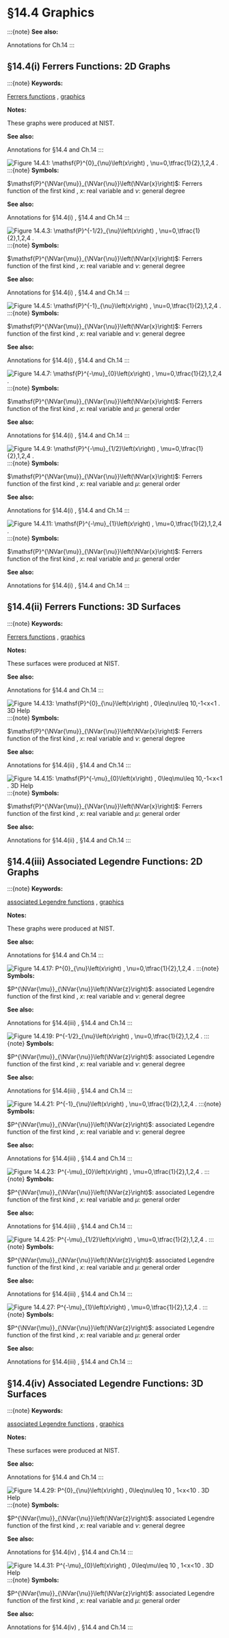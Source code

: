 # §14.4 Graphics

:::{note}
**See also:**

Annotations for Ch.14
:::


## §14.4(i) Ferrers Functions: 2D Graphs

:::{note}
**Keywords:**

[Ferrers functions](http://dlmf.nist.gov/search/search?q=Ferrers%20functions) , [graphics](http://dlmf.nist.gov/search/search?q=graphics)

**Notes:**

These graphs were produced at NIST.

**See also:**

Annotations for §14.4 and Ch.14
:::

<a id="i.fig1"></a>

![Figure 14.4.1: $\mathsf{P}^{0}_{\nu}\left(x\right)$ , $\nu=0,\tfrac{1}{2},1,2,4$ .](../html/14/4/F1.png)
:::{note}
**Symbols:**

$\mathsf{P}^{\NVar{\mu}}_{\NVar{\nu}}\left(\NVar{x}\right)$: Ferrers function of the first kind , $x$: real variable and $\nu$: general degree

**See also:**

Annotations for §14.4(i) , §14.4 and Ch.14
:::

<a id="i.fig2"></a>

![Figure 14.4.3: $\mathsf{P}^{-1/2}_{\nu}\left(x\right)$ , $\nu=0,\tfrac{1}{2},1,2,4$ .](../html/14/4/F3.png)
:::{note}
**Symbols:**

$\mathsf{P}^{\NVar{\mu}}_{\NVar{\nu}}\left(\NVar{x}\right)$: Ferrers function of the first kind , $x$: real variable and $\nu$: general degree

**See also:**

Annotations for §14.4(i) , §14.4 and Ch.14
:::

<a id="i.fig3"></a>

![Figure 14.4.5: $\mathsf{P}^{-1}_{\nu}\left(x\right)$ , $\nu=0,\tfrac{1}{2},1,2,4$ .](../html/14/4/F5.png)
:::{note}
**Symbols:**

$\mathsf{P}^{\NVar{\mu}}_{\NVar{\nu}}\left(\NVar{x}\right)$: Ferrers function of the first kind , $x$: real variable and $\nu$: general degree

**See also:**

Annotations for §14.4(i) , §14.4 and Ch.14
:::

<a id="i.fig4"></a>

![Figure 14.4.7: $\mathsf{P}^{-\mu}_{0}\left(x\right)$ , $\mu=0,\tfrac{1}{2},1,2,4$ .](../html/14/4/F7.png)
:::{note}
**Symbols:**

$\mathsf{P}^{\NVar{\mu}}_{\NVar{\nu}}\left(\NVar{x}\right)$: Ferrers function of the first kind , $x$: real variable and $\mu$: general order

**See also:**

Annotations for §14.4(i) , §14.4 and Ch.14
:::

<a id="i.fig5"></a>

![Figure 14.4.9: $\mathsf{P}^{-\mu}_{1/2}\left(x\right)$ , $\mu=0,\tfrac{1}{2},1,2,4$ .](../html/14/4/F9.png)
:::{note}
**Symbols:**

$\mathsf{P}^{\NVar{\mu}}_{\NVar{\nu}}\left(\NVar{x}\right)$: Ferrers function of the first kind , $x$: real variable and $\mu$: general order

**See also:**

Annotations for §14.4(i) , §14.4 and Ch.14
:::

<a id="i.fig6"></a>

![Figure 14.4.11: $\mathsf{P}^{-\mu}_{1}\left(x\right)$ , $\mu=0,\tfrac{1}{2},1,2,4$ .](../html/14/4/F11.png)
:::{note}
**Symbols:**

$\mathsf{P}^{\NVar{\mu}}_{\NVar{\nu}}\left(\NVar{x}\right)$: Ferrers function of the first kind , $x$: real variable and $\mu$: general order

**See also:**

Annotations for §14.4(i) , §14.4 and Ch.14
:::


## §14.4(ii) Ferrers Functions: 3D Surfaces

:::{note}
**Keywords:**

[Ferrers functions](http://dlmf.nist.gov/search/search?q=Ferrers%20functions) , [graphics](http://dlmf.nist.gov/search/search?q=graphics)

**Notes:**

These surfaces were produced at NIST.

**See also:**

Annotations for §14.4 and Ch.14
:::

<a id="ii.fig1"></a>

![Figure 14.4.13: $\mathsf{P}^{0}_{\nu}\left(x\right)$ , $0\leq\nu\leq 10,-1<x<1$ . 3D Help](../html/14/4/F13.png)
:::{note}
**Symbols:**

$\mathsf{P}^{\NVar{\mu}}_{\NVar{\nu}}\left(\NVar{x}\right)$: Ferrers function of the first kind , $x$: real variable and $\nu$: general degree

**See also:**

Annotations for §14.4(ii) , §14.4 and Ch.14
:::

<a id="ii.fig2"></a>

![Figure 14.4.15: $\mathsf{P}^{-\mu}_{0}\left(x\right)$ , $0\leq\mu\leq 10,-1<x<1$ . 3D Help](../html/14/4/F15.png)
:::{note}
**Symbols:**

$\mathsf{P}^{\NVar{\mu}}_{\NVar{\nu}}\left(\NVar{x}\right)$: Ferrers function of the first kind , $x$: real variable and $\mu$: general order

**See also:**

Annotations for §14.4(ii) , §14.4 and Ch.14
:::


## §14.4(iii) Associated Legendre Functions: 2D Graphs

:::{note}
**Keywords:**

[associated Legendre functions](http://dlmf.nist.gov/search/search?q=associated%20Legendre%20functions) , [graphics](http://dlmf.nist.gov/search/search?q=graphics)

**Notes:**

These graphs were produced at NIST.

**See also:**

Annotations for §14.4 and Ch.14
:::

<a id="iii.fig1"></a>

![Figure 14.4.17: $P^{0}_{\nu}\left(x\right)$ , $\nu=0,\tfrac{1}{2},1,2,4$ .](../html/14/4/F17.png)
:::{note}
**Symbols:**

$P^{\NVar{\mu}}_{\NVar{\nu}}\left(\NVar{z}\right)$: associated Legendre function of the first kind , $x$: real variable and $\nu$: general degree

**See also:**

Annotations for §14.4(iii) , §14.4 and Ch.14
:::

<a id="iii.fig2"></a>

![Figure 14.4.19: $P^{-1/2}_{\nu}\left(x\right)$ , $\nu=0,\tfrac{1}{2},1,2,4$ .](../html/14/4/F19.png)
:::{note}
**Symbols:**

$P^{\NVar{\mu}}_{\NVar{\nu}}\left(\NVar{z}\right)$: associated Legendre function of the first kind , $x$: real variable and $\nu$: general degree

**See also:**

Annotations for §14.4(iii) , §14.4 and Ch.14
:::

<a id="iii.fig3"></a>

![Figure 14.4.21: $P^{-1}_{\nu}\left(x\right)$ , $\nu=0,\tfrac{1}{2},1,2,4$ .](../html/14/4/F21.png)
:::{note}
**Symbols:**

$P^{\NVar{\mu}}_{\NVar{\nu}}\left(\NVar{z}\right)$: associated Legendre function of the first kind , $x$: real variable and $\nu$: general degree

**See also:**

Annotations for §14.4(iii) , §14.4 and Ch.14
:::

<a id="iii.fig4"></a>

![Figure 14.4.23: $P^{-\mu}_{0}\left(x\right)$ , $\mu=0,\tfrac{1}{2},1,2,4$ .](../html/14/4/F23.png)
:::{note}
**Symbols:**

$P^{\NVar{\mu}}_{\NVar{\nu}}\left(\NVar{z}\right)$: associated Legendre function of the first kind , $x$: real variable and $\mu$: general order

**See also:**

Annotations for §14.4(iii) , §14.4 and Ch.14
:::

<a id="iii.fig5"></a>

![Figure 14.4.25: $P^{-\mu}_{1/2}\left(x\right)$ , $\mu=0,\tfrac{1}{2},1,2,4$ .](../html/14/4/F25.png)
:::{note}
**Symbols:**

$P^{\NVar{\mu}}_{\NVar{\nu}}\left(\NVar{z}\right)$: associated Legendre function of the first kind , $x$: real variable and $\mu$: general order

**See also:**

Annotations for §14.4(iii) , §14.4 and Ch.14
:::

<a id="iii.fig6"></a>

![Figure 14.4.27: $P^{-\mu}_{1}\left(x\right)$ , $\mu=0,\tfrac{1}{2},1,2,4$ .](../html/14/4/F27.png)
:::{note}
**Symbols:**

$P^{\NVar{\mu}}_{\NVar{\nu}}\left(\NVar{z}\right)$: associated Legendre function of the first kind , $x$: real variable and $\mu$: general order

**See also:**

Annotations for §14.4(iii) , §14.4 and Ch.14
:::


## §14.4(iv) Associated Legendre Functions: 3D Surfaces

:::{note}
**Keywords:**

[associated Legendre functions](http://dlmf.nist.gov/search/search?q=associated%20Legendre%20functions) , [graphics](http://dlmf.nist.gov/search/search?q=graphics)

**Notes:**

These surfaces were produced at NIST.

**See also:**

Annotations for §14.4 and Ch.14
:::

<a id="iv.fig1"></a>

![Figure 14.4.29: $P^{0}_{\nu}\left(x\right)$ , $0\leq\nu\leq 10$ , $1<x<10$ . 3D Help](../html/14/4/F29.png)
:::{note}
**Symbols:**

$P^{\NVar{\mu}}_{\NVar{\nu}}\left(\NVar{z}\right)$: associated Legendre function of the first kind , $x$: real variable and $\nu$: general degree

**See also:**

Annotations for §14.4(iv) , §14.4 and Ch.14
:::

<a id="iv.fig2"></a>

![Figure 14.4.31: $P^{-\mu}_{0}\left(x\right)$ , $0\leq\mu\leq 10$ , $1<x<10$ . 3D Help](../html/14/4/F31.png)
:::{note}
**Symbols:**

$P^{\NVar{\mu}}_{\NVar{\nu}}\left(\NVar{z}\right)$: associated Legendre function of the first kind , $x$: real variable and $\mu$: general order

**See also:**

Annotations for §14.4(iv) , §14.4 and Ch.14
:::
